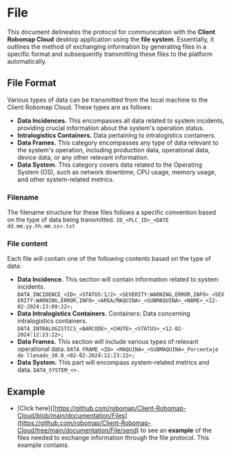 # File
This document delineates the protocol for communication with the **Client Robomap Cloud** desktop application using the **file system**. Essentially, it outlines the method of exchanging information by generating files in a specific format and subsequently transmitting these files to the platform automatically.

## File Format
Various types of data can be transmitted from the local machine to the Client Robomap Cloud. These types are as follows:
- **Data Incidences.** This encompasses all data related to system incidents, providing crucial information about the system's operation status.
- **Intralogistics Containers.** Data pertaining to intralogistics containers.
- **Data Frames.** This category encompasses any type of data relevant to the system's operation, including production data, operational data, device data, or any other relevant information.
- **Data System.** This category covers data related to the Operating System (OS), such as network downtime, CPU usage, memory usage, and other system-related metrics.

### Filename
The filename structure for these files follows a specific convention based on the type of data being transmitted.
`ID_<PLC_ID>_<DATE dd.mm.yy.hh.mm.ss>.txt`

### File content
Each file will contain one of the following contents based on the type of data:

- **Data Incidence.** This section will contain information related to system incidents.
    `DATA_INCIDENCE_<ID>_<STATUS:1/2>_<SEVERITY:WARNING,ERROR,INFO>_<SEVERITY:WARNING,ERROR,INFO>_<AREA/MAQUINA>_<SUBMAQUINA>_<NAME>_<12-02-2024:23:09:22>;`
- **Data Intralogistics Containers.** Containers: Data concerning intralogistics containers.
    `DATA_INTRALOGISTICS_<BARCODE>_<CHUTE>_<STATUS>_<12-02-2024:12:23:22>;`
- **Data Frames.** This section will include various types of relevant operational data.
    `DATA_FRAME_<ID>_<MAQUINA>_<SUBMAQUINA>_Porcentaje de llenado_30.0_<02-02-2024:12:23:22>;`
- **Data System.** This part will encompass system-related metrics and data.
    `DATA_SYSTEM_<>.`

## Example
- [Click here]([https://github.com/robomap/Client-Robomap-Cloud/blob/main/documentation/Files](https://github.com/robomap/Client-Robomap-Cloud/tree/main/documentation/File/send) to see an **example** of the files needed to exchange information through the file protocol. This example contains.
